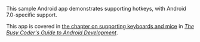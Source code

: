 This sample Android app demonstrates
supporting hotkeys, with Android 7.0-specific support.

This app is covered in 
[the chapter on supporting keyboards and mice](https://commonsware.com/Android/previews/keyboard-and-mouse-input)
in [*The Busy Coder's Guide to Android Development*](https://commonsware.com/Android/).

